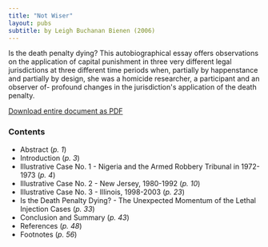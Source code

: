 ```yaml
---
title: "Not Wiser"
layout: pubs
subtitle: by Leigh Buchanan Bienen (2006)
---
```


Is the death penalty dying? This autobiographical essay offers observations on the application of capital punishment in three very different legal jurisdictions at three different time periods when, partially by happenstance and partially by design, she was a homicide researcher, a participant and an observer of- profound changes in the jurisdiction's application of the death penalty.

[Download entire document as PDF](/docs_fk/SSRN-id1024548.pdf)

### Contents

   * Abstract (*p. 1*)
   * Introduction (*p. 3*)
   * Illustrative Case No. 1 - Nigeria and the Armed Robbery Tribunal in 1972-1973 (*p. 4*)
   * Illustrative Case No. 2 - New Jersey, 1980-1992 (*p. 10*)
   * Illustrative Case No. 3 - Illinois, 1998-2003 (*p. 23*)
   * Is the Death Penalty Dying? - The Unexpected Momentum of the Lethal Injection Cases (*p. 33*)
   * Conclusion and Summary (*p. 43*)
   * References (*p. 48*)
   * Footnotes (*p. 56*)
